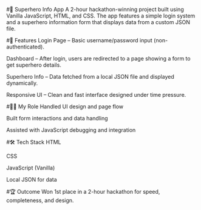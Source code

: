 #🦸 Superhero Info App
A 2-hour hackathon-winning project built using Vanilla JavaScript, HTML, and CSS. The app features a simple login system and a superhero information form that displays data from a custom JSON file.

#🚀 Features
Login Page – Basic username/password input (non-authenticated).

Dashboard – After login, users are redirected to a page showing a form to get superhero details.

Superhero Info – Data fetched from a local JSON file and displayed dynamically.

Responsive UI – Clean and fast interface designed under time pressure.

#👨‍💻 My Role
Handled UI design and page flow

Built form interactions and data handling

Assisted with JavaScript debugging and integration

#🛠️ Tech Stack
HTML

CSS

JavaScript (Vanilla)

Local JSON for data

#🏆 Outcome
Won 1st place in a 2-hour hackathon for speed, completeness, and design.
